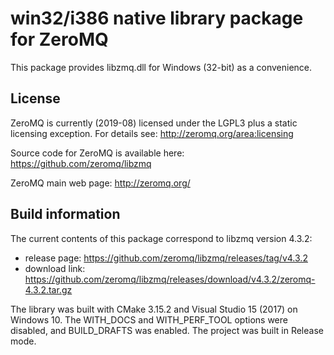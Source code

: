 # win32/i386 native library package for ZeroMQ

This package provides libzmq.dll for Windows (32-bit) as a convenience.

## License

ZeroMQ is currently (2019-08) licensed under the LGPL3 plus a static
licensing exception. For details see: http://zeromq.org/area:licensing

Source code for ZeroMQ is available here: https://github.com/zeromq/libzmq

ZeroMQ main web page: http://zeromq.org/

## Build information

The current contents of this package correspond to libzmq version 4.3.2:
- release page: https://github.com/zeromq/libzmq/releases/tag/v4.3.2
- download link: https://github.com/zeromq/libzmq/releases/download/v4.3.2/zeromq-4.3.2.tar.gz

The library was built with CMake 3.15.2 and Visual Studio 15 (2017) on
Windows 10. The WITH_DOCS and WITH_PERF_TOOL options were disabled,
and BUILD_DRAFTS was enabled. The project was built in Release mode.

